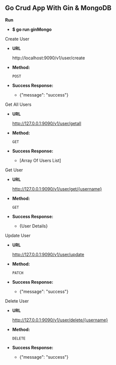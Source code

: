 ## Go Crud App With Gin & MongoDB	

**Run**
 * **$ go run ginMongo**

 Create User

* **URL**

  http://localhost:9090/v1/user/create

* **Method:**

  `POST`
* **Success Response:**
  

  * {"message": "success"}



Get All Users

* **URL**

  http://127.0.0.1:9090/v1/user/getall

* **Method:**

  `GET`
* **Success Response:**
  

  * [Array Of Users List]


Get User

* **URL**

  http://127.0.0.1:9090/v1/user/get/{username}

* **Method:**

  `GET`
* **Success Response:**
  

  * {User Details}


Update User

* **URL**

  http://127.0.0.1:9090/v1/user/update

* **Method:**

  `PATCH`
* **Success Response:**
  

  * {"message": "success"}

Delete User

* **URL**

  http://127.0.0.1:9090/v1/user/delete/{username}

* **Method:**

  `DELETE`
* **Success Response:**
  

  * {"message": "success"}
    
